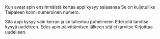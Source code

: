 Kun avaat apin ensimmäistä kertaa appi kysyy salasanaa
Se on kuljetuliike Taipaleen kolmi numeroinen numero.

Sitä appi kysyy vain kerran ja se tallentuu puhelimeen
Ettei sitä tarvitse kysyä uudelleen.
Edes apin päivittämisen jälkeen sitä ei tarvitse
Kirjoittaa uudelleen.

